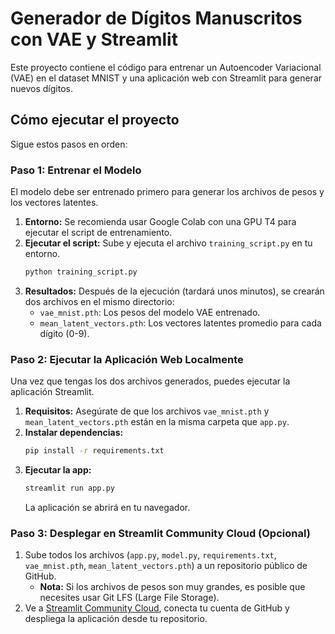 # Generador de Dígitos Manuscritos con VAE y Streamlit

Este proyecto contiene el código para entrenar un Autoencoder Variacional (VAE) en el dataset MNIST y una aplicación web con Streamlit para generar nuevos dígitos.

## Cómo ejecutar el proyecto

Sigue estos pasos en orden:

### Paso 1: Entrenar el Modelo

El modelo debe ser entrenado primero para generar los archivos de pesos y los vectores latentes.

1.  **Entorno:** Se recomienda usar Google Colab con una GPU T4 para ejecutar el script de entrenamiento.
2.  **Ejecutar el script:** Sube y ejecuta el archivo `training_script.py` en tu entorno.
    ```bash
    python training_script.py
    ```
3.  **Resultados:** Después de la ejecución (tardará unos minutos), se crearán dos archivos en el mismo directorio:
    *   `vae_mnist.pth`: Los pesos del modelo VAE entrenado.
    *   `mean_latent_vectors.pth`: Los vectores latentes promedio para cada dígito (0-9).

### Paso 2: Ejecutar la Aplicación Web Localmente

Una vez que tengas los dos archivos generados, puedes ejecutar la aplicación Streamlit.

1.  **Requisitos:** Asegúrate de que los archivos `vae_mnist.pth` y `mean_latent_vectors.pth` están en la misma carpeta que `app.py`.
2.  **Instalar dependencias:**
    ```bash
    pip install -r requirements.txt
    ```
3.  **Ejecutar la app:**
    ```bash
    streamlit run app.py
    ```
    La aplicación se abrirá en tu navegador.

### Paso 3: Desplegar en Streamlit Community Cloud (Opcional)

1.  Sube todos los archivos (`app.py`, `model.py`, `requirements.txt`, `vae_mnist.pth`, `mean_latent_vectors.pth`) a un repositorio público de GitHub.
    *   **Nota:** Si los archivos de pesos son muy grandes, es posible que necesites usar Git LFS (Large File Storage).
2.  Ve a [Streamlit Community Cloud](https://share.streamlit.io/), conecta tu cuenta de GitHub y despliega la aplicación desde tu repositorio.
